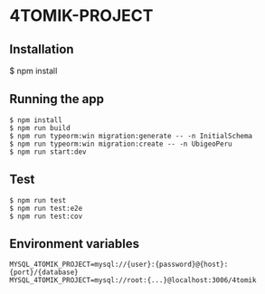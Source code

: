 # 4TOMIK-PROJECT

## Installation

$ npm install

## Running the app

```
$ npm install
$ npm run build
$ npm run typeorm:win migration:generate -- -n InitialSchema
$ npm run typeorm:win migration:create -- -n UbigeoPeru
$ npm run start:dev
```

## Test

```
$ npm run test
$ npm run test:e2e
$ npm run test:cov
```

## Environment variables

```
MYSQL_4TOMIK_PROJECT=mysql://{user}:{password}@{host}:{port}/{database}
MYSQL_4TOMIK_PROJECT=mysql://root:{...}@localhost:3006/4tomik
```
